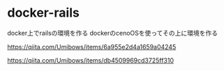# docker-rails
docker上でrailsの環境を作る
dockerのcenoOSを使ってその上に環境を作る

https://qiita.com/Umibows/items/6a955e2d4a1659a04245

https://qiita.com/Umibows/items/db4509969cd3725ff310



